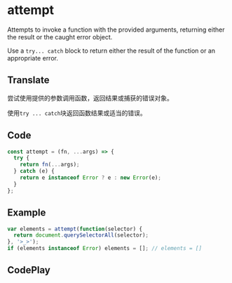 # attempt

Attempts to invoke a function with the provided arguments, returning either the result or the caught error object.

Use a `try... catch` block to return either the result of the function or an appropriate error.

## Translate

尝试使用提供的参数调用函数，返回结果或捕获的错误对象。

使用`try ... catch`块返回函数结果或适当的错误。

## Code

```js
const attempt = (fn, ...args) => {
  try {
    return fn(...args);
  } catch (e) {
    return e instanceof Error ? e : new Error(e);
  }
};
```

## Example

```js
var elements = attempt(function(selector) {
  return document.querySelectorAll(selector);
}, '>_>');
if (elements instanceof Error) elements = []; // elements = []
```

## CodePlay

<template>
  <code-play codeplay-id="" />
</template>
